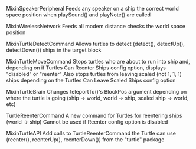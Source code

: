 MixinSpeakerPeripheral
  Feeds any speaker on a ship the correct world space position when playSound() and playNote() are called

MixinWirelessNetwork
  Feeds all modem distance checks the world space position

MixinTurtleDetectCommand
  Allows turtles to detect (detect(), detectUp(), detectDown()) ships in the target block
  
MixinTurtleMoveCommand
  Stops turtles who are about to run into ship and, depending on if Turtles Can Reenter Ships config option, displays "disabled" or "reenter"
  Also stops turtles from leaving scaled (not 1, 1, 1) ships depending on the Turtles Can Leave Scaled Ships config option
  
MixinTurtleBrain
  Changes teleportTo()'s BlockPos argument depending on where the turtle is going (ship -> world, world -> ship, scaled ship -> world, etc)
  
TurtleReenterCommand
  A new command for Turtles for reentering ships (world -> ship)
  Cannot be used if Reenter config option is disabled
  
MixinTurtleAPI
  Add calls to TurtleReenterCommand the Turtle can use (reenter(), reenterUp(), reenterDown()) from the "turtle" package
